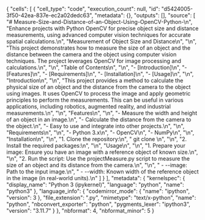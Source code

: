 {
 "cells": [
  {
   "cell_type": "code",
   "execution_count": null,
   "id": "d5424005-3f50-42ea-837e-ec2a02dedc63",
   "metadata": {},
   "outputs": [],
   "source": [
    "# Measure-Size-and-Distance-of-an-Object-Using-OpenCV-Python-\n",
    "Enhance projects with Python OpenCV for precise object size and distance measurements, using advanced computer vision techniques for accurate spatial calculations.\n",
    "Measurement of Object Size and Distance\n",
    "\n",
    "This project demonstrates how to measure the size of an object and the distance between the camera and the object using computer vision techniques. The project leverages OpenCV for image processing and calculations.\n",
    "\n",
    "Table of Contents\n",
    "\n",
    "- [Introduction]\n",
    "- [Features]\n",
    "- [Requirements]\n",
    "- [Installation]\n",
    "- [Usage]\n",
    "\n",
    "Introduction\n",
    "\n",
    "This project provides a method to calculate the physical size of an object and the distance from the camera to the object using images. It uses OpenCV to process the image and apply geometric principles to perform the measurements. This can be useful in various applications, including robotics, augmented reality, and industrial measurements.\n",
    "\n",
    "Features\n",
    "\n",
    "- Measure the width and height of an object in an image.\n",
    "- Calculate the distance from the camera to the object.\n",
    "- Easy to use and integrate into other projects.\n",
    "\n",
    "Requirements\n",
    "\n",
    "- Python 3.x\n",
    "- OpenCV\n",
    "- NumPy\n",
    "\n",
    "Installation\n",
    "\n",
    "1. Clone the repository:\n",
    "    git clone \n",
    "\n",
    "2. Install the required packages:\n",
    "\n",
    "Usage\n",
    "\n",
    "1. Prepare your image: Ensure you have an image with a reference object of known size.\n",
    "\n",
    "2. Run the script: Use the projectMeasure.py script to measure the size of an object and its distance from the camera.\n",
    "\n",
    "    - --image: Path to the input image.\n",
    "    - --width: Known width of the reference object in the image (in real-world units).\n"
   ]
  }
 ],
 "metadata": {
  "kernelspec": {
   "display_name": "Python 3 (ipykernel)",
   "language": "python",
   "name": "python3"
  },
  "language_info": {
   "codemirror_mode": {
    "name": "ipython",
    "version": 3
   },
   "file_extension": ".py",
   "mimetype": "text/x-python",
   "name": "python",
   "nbconvert_exporter": "python",
   "pygments_lexer": "ipython3",
   "version": "3.11.7"
  }
 },
 "nbformat": 4,
 "nbformat_minor": 5
}
